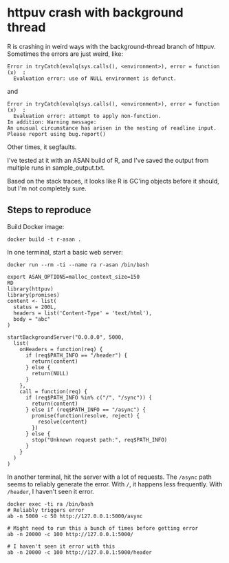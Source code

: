 httpuv crash with background thread
===================================

R is crashing in weird ways with the background-thread branch of httpuv. Sometimes the errors are just weird, like:

```
Error in tryCatch(evalq(sys.calls(), <environment>), error = function (x)  : 
  Evaluation error: use of NULL environment is defunct.
```

and

```
Error in tryCatch(evalq(sys.calls(), <environment>), error = function (x)  : 
  Evaluation error: attempt to apply non-function.
In addition: Warning message:
An unusual circumstance has arisen in the nesting of readline input. Please report using bug.report() 
```

Other times, it segfaults.

I've tested at it with an ASAN build of R, and I've saved the output from multiple runs in sample_output.txt.


Based on the stack traces, it looks like R is GC'ing objects before it should, but I'm not completely sure.



## Steps to reproduce

Build Docker image:

```
docker build -t r-asan .
```


In one terminal, start a basic web server:

```
docker run --rm -ti --name ra r-asan /bin/bash

export ASAN_OPTIONS=malloc_context_size=150
RD
library(httpuv)
library(promises)
content <- list(
  status = 200L,
  headers = list('Content-Type' = 'text/html'),
  body = "abc"
)

startBackgroundServer("0.0.0.0", 5000,
  list(
    onHeaders = function(req) {
      if (req$PATH_INFO == "/header") {
        return(content)
      } else {
        return(NULL)
      }
    },
    call = function(req) {      
      if (req$PATH_INFO %in% c("/", "/sync")) {
        return(content)
      } else if (req$PATH_INFO == "/async") {
        promise(function(resolve, reject) {
          resolve(content)
        })
      } else {
        stop("Unknown request path:", req$PATH_INFO)
      }
    } 
  )
)
```


In another terminal, hit the server with a lot of requests. The `/async` path seems to reliably generate the error. With `/`, it happens less frequently. With `/header`, I haven't seen it error.

```
docker exec -ti ra /bin/bash
# Reliably triggers error
ab -n 5000 -c 50 http://127.0.0.1:5000/async

# Might need to run this a bunch of times before getting error
ab -n 20000 -c 100 http://127.0.0.1:5000/

# I haven't seen it error with this
ab -n 20000 -c 100 http://127.0.0.1:5000/header
```

